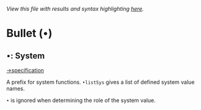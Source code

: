 *View this file with results and syntax highlighting [here](https://mlochbaum.github.io/BQN/help/system.html).*

# Bullet (`•`)

## `•`: System
[→specification](../spec/system.md)

A prefix for system functions. `•listSys` gives a list of defined system value names.

`•` is ignored when determining the role of the system value.
